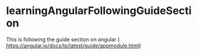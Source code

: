 # learningAngularFollowingGuideSection
This is following the guide section on angular ( https://angular.io/docs/ts/latest/guide/appmodule.html) 
